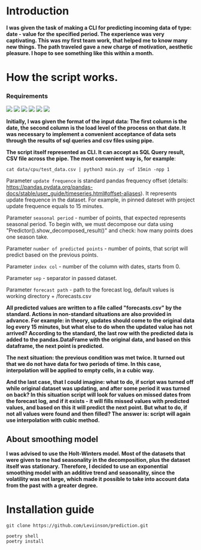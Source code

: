 # Introduction 
**I was given the task of making a CLI for predicting incoming data of type: date - value for the specified period.
The experience was very captivating. This was my first team work, that helped me to know many new things.
The path traveled gave a new charge of motivation, aesthetic pleasure.
I hope to see something like this within a month.**

# How the script works.
### Requirements
[![](https://img.shields.io/badge/python-3.10.4-blue)](https://www.python.org/downloads/) [![](https://img.shields.io/badge/numpy-4893da)](https://numpy.org/doc/) [![](https://img.shields.io/badge/statsmodels-7f48da)](https://www.statsmodels.org/stable/index.html) [![](https://img.shields.io/badge/matplotlib-daa748)](https://matplotlib.org/stable/index.html) [![](https://img.shields.io/badge/pandas-382282)](https://pandas.pydata.org/) [![](https://img.shields.io/badge/click-000000)](https://click.palletsprojects.com/en/8.1.x/)

**Initially, I was given the format of the input data:
The first column is the date, the second column is the load level of the process on that date.
It was necessary to implement a convenient acceptance of data sets through the results of sql queries and csv files using pipe.**

**The script itself represented as CLI. It can accept as SQL Query result, CSV file across the pipe.
The most convenient way is, for example**:

	cat data/cpu/test_data.csv | python3 main.py -uf 15min -npp 1

Parameter `update frequence` is standard pandas frequency offset (details: https://pandas.pydata.org/pandas-docs/stable/user_guide/timeseries.html#offset-aliases).
It represents update frequence in the dataset. For example, in pinned dateset with project update frequence equals to 15 minutes.

Parameter `seasonal period` - number of points, that expected represents seasonal period.
To begin with, we must decompose our data using "Predictor().show_decomposed_result()" and check: how many points does one season take.

Parameter `number of predicted points` - number of points, that script will predict based on the previous points.

Parameter `index col` - number of the column with dates, starts from 0.

Parameter `sep` - separator in passed dataset.

Parameter `forecast path` - path to the forecast log, default values is working directory + /forecasts.csv

**All predicted values are written to a file called "forecasts.csv" by the standard.
Actions in non-standard situations are also provided in advance. For example: in theory, updates should come to the original data log every 15 minutes, but what else to do when the updated value has not arrived?
According to the standard, the last row with the predicted data is added to the pandas.DataFrame with the original data, and based on this dataframe, the next point is predicted.**

**The next situation: the previous condition was met twice. It turned out that we do not have data for two periods of time.
In this case, interpolation will be applied to empty cells, in a cubic way.**

**And the last case, that I could imagine: what to do, if script was turned off while original dataset was updating, and after some period it was turned on back?
In this situation script will look for values on missed dates from the forecast log, and if it exists - it will fills missed values with predicted values, and based on this it will predict the next point.
But what to do, if not all values were found and then filled? The answer is: script will again use interpolation with cubic method.**

## About smoothing model

**I was advised to use the Holt-Winters model.
Most of the datasets that were given to me had seasonality in the decomposition, plus the dataset itself was stationary. Therefore, I decided to use an exponential smoothing model with an additive trend and seasonality, since the volatility was not large, which made it possible to take into account data from the past with a greater degree.**

# Installation guide
```
git clone https://github.com/Leviinson/prediction.git

poetry shell
poetry install
